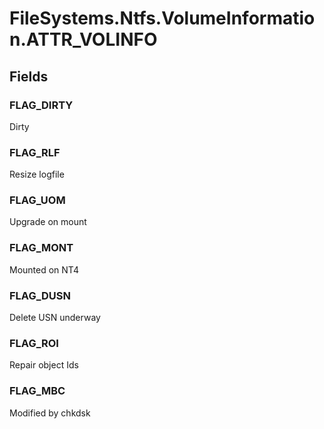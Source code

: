 ﻿


# FileSystems.Ntfs.VolumeInformation.ATTR_VOLINFO

## Fields

### FLAG_DIRTY
Dirty
### FLAG_RLF
Resize logfile
### FLAG_UOM
Upgrade on mount
### FLAG_MONT
Mounted on NT4
### FLAG_DUSN
Delete USN underway
### FLAG_ROI
Repair object Ids
### FLAG_MBC
Modified by chkdsk
